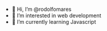 - 👋 Hi, I’m @rodolfomares
- 👀 I’m interested in web development
- 🌱 I’m currently learning Javascript
<!-- - 💞️ I’m looking to collaborate on ... -->
<!-- - 📫 How to reach me ... -->

<!---
rodolfomares/rodolfomares is a ✨ special ✨ repository because its `README.md` (this file) appears on your GitHub profile.
You can click the Preview link to take a look at your changes.
--->
